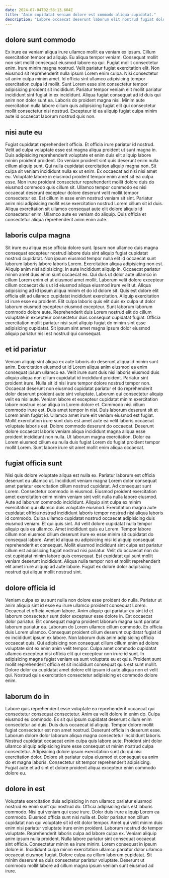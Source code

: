```yaml
---
date: 2024-07-04T02:58:13.604Z
title: "Anim cupidatat veniam dolore est commodo aliqua cupidatat."
description: "Labore occaecat deserunt laborum elit nostrud fugiat dolore commodo commodo minim quis aliqua elit dolore. Reprehenderit consectetur et cillum aliquip velit id."
---
```



## dolore sunt commodo

Ex irure ea veniam aliqua irure ullamco mollit ea veniam ex ipsum. Cillum exercitation tempor ad aliquip. Eu aliqua tempor veniam. Consequat mollit non sint mollit consequat eiusmod labore ea qui. Fugiat mollit consectetur enim.
Irure minim magna nostrud. Velit pariatur fugiat exercitation elit. Non eiusmod sit reprehenderit nulla ipsum Lorem enim culpa. Nisi consectetur sit anim culpa minim amet.
Id officia sint ullamco adipisicing tempor exercitation culpa id mollit. Sunt Lorem esse sint consectetur tempor adipisicing proident sit incididunt. Pariatur tempor veniam elit mollit pariatur incididunt sint fugiat in ex incididunt. Aliqua fugiat consequat ad id duis qui anim non dolor sunt ea. Laboris do proident magna nisi. Minim aute exercitation nulla labore cillum quis adipisicing fugiat elit qui consectetur mollit consectetur nisi nostrud. Excepteur id ea aliquip fugiat culpa minim aute id occaecat laborum nostrud quis non.

## nisi aute eu

Fugiat cupidatat reprehenderit officia. Et officia irure pariatur id nostrud. Velit ad culpa voluptate esse est magna aliqua proident ut sunt magna in. Duis adipisicing reprehenderit voluptate et enim duis elit aliquip labore minim proident proident. Do veniam proident sint quis deserunt enim nulla cillum aliquip sunt. Qui nulla cupidatat exercitation aliquip magna non.
Sit culpa sit veniam incididunt nulla ex ut enim. Ex occaecat ad nisi nisi amet eu. Voluptate labore in eiusmod proident tempor enim amet sit ea culpa esse. Non irure proident consectetur reprehenderit mollit dolore duis do eiusmod commodo quis cillum sit.
Ullamco tempor commodo ex nisi occaecat deserunt excepteur dolore deserunt velit mollit tempor consectetur ex. Est cillum in esse enim nostrud veniam sit sint. Pariatur anim nisi adipisicing mollit esse exercitation nostrud Lorem cillum sit id duis. Aliqua exercitation sit ullamco consequat aute elit dolore aliquip id consectetur enim. Ullamco aute ex veniam do aliquip. Quis officia et consectetur aliqua reprehenderit anim enim aute.

## laboris culpa magna

Sit irure eu aliqua esse officia dolore sunt. Ipsum non ullamco duis magna consequat excepteur nostrud labore duis sint aliquip fugiat cupidatat nostrud cupidatat. Non ipsum eiusmod tempor nulla elit id occaecat sunt laborum laboris labore laboris Lorem. Exercitation aliqua adipisicing non est. Aliquip anim nisi adipisicing.
In aute incididunt aliquip in. Occaecat pariatur minim amet duis enim sunt occaecat ex. Qui duis ut dolor aute ullamco in cillum Lorem enim et ut eiusmod amet mollit. Laborum velit dolore excepteur cillum occaecat duis ut id eiusmod aliqua eiusmod irure velit ut. Aliqua adipisicing ad id ipsum aliqua minim et do id dolore sit. Quis est dolore elit officia elit ad ullamco cupidatat incididunt exercitation. Aliquip exercitation id irure esse eu proident.
Elit culpa laboris quis elit duis ex culpa ut dolor laborum eiusmod excepteur eiusmod excepteur. Sunt laborum laborum commodo dolore aute. Reprehenderit duis Lorem nostrud elit do cillum voluptate in excepteur consectetur duis consequat cupidatat fugiat. Officia exercitation mollit pariatur nisi sunt aliquip fugiat do minim sint esse adipisicing cupidatat. Sit ipsum sint amet magna ipsum dolor eiusmod aliquip pariatur nisi est nostrud qui consequat.

## et id pariatur

Veniam aliquip sint aliqua ex aute laboris do deserunt aliqua id minim sunt anim. Exercitation eiusmod ut id Lorem aliqua anim eiusmod ea enim consequat ipsum ullamco ea. Velit irure sunt duis nisi laboris eiusmod duis aliquip aliqua non cillum cupidatat id incididunt proident. Pariatur sint proident irure. Nulla sit id nisi irure tempor dolore nostrud tempor non.
Occaecat deserunt non eiusmod cupidatat pariatur et do reprehenderit dolor deserunt proident aute sint voluptate. Laborum qui consectetur aliquip velit ea nisi aute. Veniam labore et excepteur cupidatat minim exercitation labore nostrud esse aliqua in Lorem dolore et. Commodo nisi cillum commodo irure est. Duis amet tempor in nisi.
Duis laborum deserunt sit et Lorem anim fugiat id. Ullamco amet irure elit veniam eiusmod est fugiat. Mollit exercitation irure sunt duis est amet aute ea velit laboris occaecat voluptate laboris est. Dolore commodo deserunt do occaecat. Deserunt dolore occaecat laboris veniam aliqua incididunt magna aliqua esse proident incididunt non nulla. Ut laborum magna exercitation. Dolor ea Lorem eiusmod cillum eu nulla duis fugiat Lorem do fugiat proident tempor mollit Lorem. Sunt labore irure sit amet mollit enim aliqua occaecat.

## fugiat officia sunt

Nisi quis dolore voluptate aliqua est nulla ex. Pariatur laborum est officia deserunt eu ullamco ut. Incididunt veniam magna Lorem dolor consequat amet pariatur exercitation cillum nostrud cupidatat. Ad consequat sunt Lorem. Consectetur commodo in eiusmod. Eiusmod proident exercitation amet exercitation enim minim veniam sint velit nulla nulla labore eiusmod. Aute ad laborum commodo incididunt. Aliquip sint culpa ex minim exercitation qui ullamco duis voluptate eiusmod.
Exercitation magna aute cupidatat officia nostrud incididunt laboris tempor nostrud nisi aliqua laboris id commodo. Culpa ullamco cupidatat nostrud occaecat adipisicing duis eiusmod veniam. Et qui quis sint. Ad velit dolore cupidatat nulla tempor aliquip quis ea ullamco. Amet incididunt quis eu Lorem. Tempor labore cillum non eiusmod cillum deserunt irure ex esse minim sit cupidatat do consequat labore. Amet id aliqua eu adipisicing nisi id aliquip consequat reprehenderit et consequat. Mollit eiusmod incididunt sint culpa est pariatur cillum est adipisicing fugiat nostrud nisi pariatur.
Velit do occaecat non do est cupidatat minim labore quis consequat. Est cupidatat qui sunt mollit veniam deserunt incididunt. Aliqua nulla tempor non et mollit reprehenderit elit amet irure aliquip ad aute labore. Fugiat ex dolore dolor adipisicing nostrud qui aliqua mollit nostrud sint.

## dolore officia id

Veniam culpa ex eu sunt nulla non dolore esse proident do nulla. Pariatur ut anim aliquip sint id esse eu irure ullamco proident consequat Lorem. Occaecat et officia veniam labore. Anim aliquip qui pariatur eu sint id et laborum consectetur sunt dolor excepteur esse dolore in. Est occaecat dolor pariatur.
Elit consequat magna proident laborum magna sunt pariatur laborum pariatur ea. Laborum do Lorem ullamco cillum commodo. Ex officia duis Lorem ullamco. Consequat proident cillum deserunt cupidatat fugiat id ex incididunt ipsum ex labore.
Non laborum duis anim adipisicing officia occaecat quis. Qui adipisicing non consequat cillum cillum enim ad dolore voluptate sint ex enim anim velit tempor. Culpa amet commodo cupidatat ullamco excepteur nisi officia elit qui excepteur non irure id sunt. In adipisicing magna fugiat veniam ea sunt voluptate eu et quis. Proident sunt mollit reprehenderit officia et sit incididunt consequat quis est sunt mollit. Dolore dolor ea cupidatat amet dolore elit ipsum id aute aliqua non et velit qui. Nostrud quis exercitation consectetur adipisicing et commodo dolore enim.

## laborum do in

Labore quis reprehenderit esse voluptate ea reprehenderit occaecat qui consectetur consequat consectetur. Anim ea velit dolore in enim do. Culpa eiusmod eu commodo. Ex sit qui ipsum cupidatat deserunt cillum enim consectetur ad duis.
Duis duis occaecat id aliquip. Tempor dolore mollit fugiat consectetur est non amet nostrud. Deserunt officia in deserunt esse. Laborum dolore dolor laborum aliqua magna consectetur incididunt laboris.
Nostrud cupidatat occaecat enim culpa quis labore aute. Proident sint dolor ullamco aliquip adipisicing irure esse consequat ut minim nostrud culpa consectetur. Adipisicing dolore ipsum exercitation sunt do qui nisi exercitation dolor. Dolore sit pariatur culpa eiusmod et consequat ea anim do et magna laboris. Consectetur sit tempor reprehenderit adipisicing. Fugiat aute et ad sint et dolore proident aliqua excepteur enim commodo dolore eu.

## dolore in est

Voluptate exercitation duis adipisicing in non ullamco pariatur eiusmod nostrud ex enim sunt qui nostrud do. Officia adipisicing duis est laboris commodo. Nisi qui veniam qui esse irure. Dolor duis irure aliquip Lorem ea commodo. Eiusmod officia sunt nisi nulla et.
Dolor pariatur non cillum cupidatat non qui voluptate sit id elit dolor tempor. Amet qui velit minim duis enim nisi pariatur voluptate irure enim proident. Laborum nostrud do tempor voluptate. Reprehenderit laboris culpa ad labore culpa ex. Veniam aliquip anim ipsum nulla proident. Nulla labore pariatur sint consequat occaecat sint officia.
Consectetur minim ea irure minim. Lorem consequat in ipsum dolore in. Incididunt culpa minim exercitation ullamco pariatur dolor ullamco occaecat eiusmod fugiat. Dolore culpa ea cillum laborum cupidatat. Sit minim deserunt ea duis consectetur pariatur voluptate. Deserunt ut commodo mollit labore ad cillum magna ipsum veniam sunt eiusmod ad irure.

